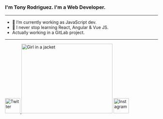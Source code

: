 ### I'm Tony Rodriguez. I'm a Web Developer.
<hr>

- 🔭 I’m currently working as JavaScript dev.
- 🌱 I never stop learning React, Angular & Vue JS.
- Actually working in a GitLab project.

<hr>
<div>
  <a href="https://twitter.com/tonyrodz_" rel="nofollow">
    <img src="https://icon-library.com/images/twitter-logo-icon-png/twitter-logo-icon-png-29.jpg" alt="Twitter" title="Twitter" style="width:50;">
  </a>
  
  <img src="https://i.pinimg.com/originals/21/11/61/21116158daaeb1459b4ec0758505e1ad.gif" alt="Girl in a jacket" width="300" height="230">
  
  <a href="https://www.instagram.com/programmers.republic/" rel="nofollow">
    <img src="https://elmorotavern.com/wp-content/uploads/2014/06/instagram-icon-32x32-1.png" alt="Instagram" title="Instagram" style="width:50;">
  </a>
</div>


<!--
**tony3fk/tony3fk** is a ✨ _special_ ✨ repository because its `README.md` (this file) appears on your GitHub profile.

Here are some ideas to get you started:


- 👯 I’m looking to collaborate on designers || other programmers.
- 📫 How to reach me: 
- 🤔 I’m looking for help with ...
- 💬 Ask me about ...
- 😄 Pronouns: ...
- ⚡ Fun fact: ...
-->
